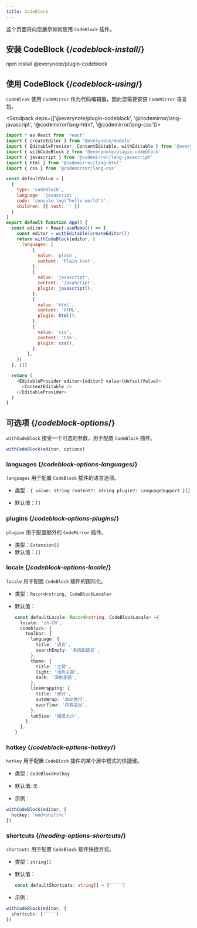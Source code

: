 ```yaml
---
title: CodeBlock
---
```


<Intro>

这个页面将向您展示如何使用 `CodeBlock` 插件。

</Intro>

## 安装 CodeBlock {/*codeblock-install*/}

<TerminalBlock>

npm install @everynote/plugin-codeblock

</TerminalBlock>

## 使用 CodeBlock {/*codeblock-using*/}

`CodeBlcok` 使用 `CodeMirror` 作为代码编辑器，因此您需要安装 `CodeMirror` 语言包。

<Sandpack deps={['@everynote/plugin-codeblock', '@codemirror/lang-javascript', '@codemirror/lang-html', '@codemirror/lang-css']}>

```js
import * as React from 'react'
import { createEditor } from '@everynote/models'
import { EditableProvider, ContentEditable, withEditable } from '@everynote/editor'
import { withCodeBlock } from '@everynote/plugin-codeblock'
import { javascript } from '@codemirror/lang-javascript'
import { html } from '@codemirror/lang-html'
import { css } from '@codemirror/lang-css'

const defaultValue = [
  {
    type: 'codeblock',
    language: 'javascript',
    code: 'console.log("hello world")',
    children: [{ text: '' }]
  }
]
export default function App() {
  const editor = React.useMemo(() => {
    const editor = withEditable(createEditor())
    return withCodeBlock(editor, {
      languages: [
          {
            value: 'plain',
            content: 'Plain text',
          },
          {
            value: 'javascript',
            content: 'JavaScript',
            plugin: javascript(),
          },
          {
            value: 'html',
            content: 'HTML',
            plugin: html(),
          },
          {
            value: 'css',
            content: 'CSS',
            plugin: css(),
          },
        ],
    })
  }, [])

  return (
    <EditableProvider editor={editor} value={defaultValue}>
      <ContentEditable />
    </EditableProvider>
  )
}

```

</Sandpack>

## 可选项 {/*codeblock-options*/}

`withCodeBlock` 接受一个可选的参数，用于配置 `CodeBlock` 插件。

```js
withCodeBlock(editor, options)
```

### languages {/*codeblock-options-languages*/}

`languages` 用于配置 `CodeBlock` 插件的语言选项。

- 类型：`{
    value: string
    content?: string
    plugin?: LanguageSupport
  }[]`

- 默认值：`[]`

### plugins {/*codeblock-options-plugins*/}

`plugins` 用于配置额外的 `CodeMirror` 插件。

- 类型：`Extension[]`
- 默认值：`[]`

### locale {/*codeblock-options-locale*/}

`locale` 用于配置 `CodeBlock` 插件的国际化。

- 类型：`Record<string, CodeBlockLocale>`
- 默认值：

  ```ts
  const defaultLocale: Record<string, CodeBlockLocale> ={
    locale: 'zh-CN',
    codeblock: {
      toolbar: {
        language: {
          title: '语言',
          searchEmpty: '未找到语言',
        },
        theme: {
          title: '主题',
          light: '浅色主题',
          dark: '深色主题',
        },
        lineWrapping: {
          title: '换行',
          autoWrap: '自动换行',
          overflow: '内容溢出',
        },
        tabSize: '缩进大小',
      },
    },
  }
  ```

### hotkey {/*codeblock-options-hotkey*/}

`hotkey` 用于配置 `CodeBlock` 插件的某个居中模式的快捷键。

- 类型：`CodeBlockHotkey`
- 默认值: `无`

- 示例：

```ts
withCodeBlock(editor, {
  hotkey: 'mod+shift+c'
})
```

### shortcuts {/*heading-options-shortcuts*/}

`shortcuts` 用于配置 `CodeBlock` 插件快捷方式。

- 类型：`string[]`
- 默认值：

  ```ts
  const defaultShortcuts: string[] = ['```']
  ```

- 示例：

```ts
withCodeBlock(editor, {
  shortcuts: ['```']
})
```
